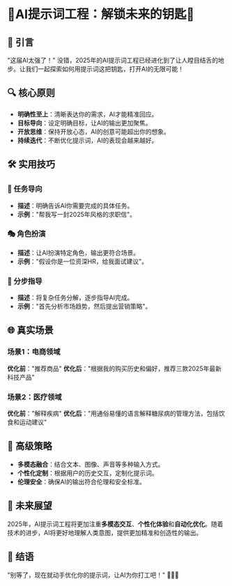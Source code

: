 # 🚀AI提示词工程：解锁未来的钥匙🔑

## 🌟 引言
"这届AI太强了！" 没错，2025年的AI提示词工程已经进化到了让人瞠目结舌的地步。让我们一起探索如何用提示词这把钥匙，打开AI的无限可能！

## 🔍 核心原则
- **明确性至上**：清晰表达你的需求，AI才能精准回应。
- **目标导向**：设定明确目标，让AI的输出更加聚焦。
- **开放思维**：保持开放心态，AI的创意可能超出你的想象。
- **持续迭代**：不断优化提示词，AI的表现会越来越好。

## 🛠 实用技巧
### 🎯 任务导向
- **描述**：明确告诉AI你需要完成的具体任务。
- **示例**："帮我写一封2025年风格的求职信"。

### 🎭 角色扮演
- **描述**：让AI扮演特定角色，输出更符合场景。
- **示例**："假设你是一位资深HR，给我面试建议"。

### 🚶 分步指导
- **描述**：将复杂任务分解，逐步指导AI完成。
- **示例**："首先分析市场趋势，然后提出营销策略"。

## 🌐 真实场景
### 场景1：电商领域
**优化前**："推荐商品"
**优化后**："根据我的购买历史和偏好，推荐三款2025年最新科技产品"

### 场景2：医疗领域
**优化前**："解释疾病"
**优化后**："用通俗易懂的语言解释糖尿病的管理方法，包括饮食和运动建议"

## 🚀 高级策略
- **多模态融合**：结合文本、图像、声音等多种输入方式。
- **个性化定制**：根据用户的历史交互，定制化提示词。
- **伦理安全**：确保AI的输出符合伦理和安全标准。

## 🔮 未来展望
2025年，AI提示词工程将更加注重**多模态交互**、**个性化体验**和**自动化优化**。随着技术的进步，AI将更好地理解人类意图，提供更加精准和创造性的输出。

## 💪 结语
"别等了，现在就动手优化你的提示词，让AI为你打工吧！" 🚀🌈🎉